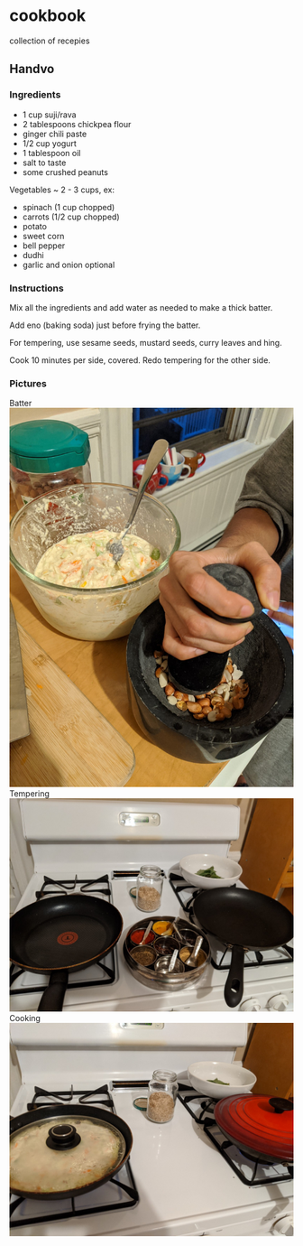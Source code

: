 # cookbook
collection of recepies

## Handvo

### Ingredients

- 1 cup suji/rava
- 2 tablespoons chickpea flour
- ginger chili paste
- 1/2 cup yogurt
- 1 tablespoon oil
- salt to taste
- some crushed peanuts

Vegetables ~ 2 - 3 cups, ex:

- spinach (1 cup chopped)
- carrots (1/2 cup chopped)
- potato
- sweet corn
- bell pepper
- dudhi
- garlic and onion optional


### Instructions

Mix all the ingredients and add water as needed to make a thick batter.

Add eno (baking soda) just before frying the batter.

For tempering, use sesame seeds, mustard seeds, curry leaves and hing.

Cook 10 minutes per side, covered. Redo tempering for the other side.


### Pictures
Batter
![Handvo batter](img/handvo-1.jpg?raw=true "Handvo batter")
Tempering
![Handvo tempering](img/handvo-2.jpg?raw=true "Handvo tempering")
Cooking
![Handvo cooking](img/handvo-3.jpg?raw=true "Handvo cooking")

